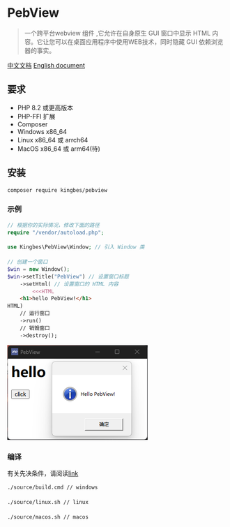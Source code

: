 # PebView

> 一个跨平台webview 组件 ,它允许在自身原生 GUI 窗口中显示 HTML 内容。它让您可以在桌面应用程序中使用WEB技术，同时隐藏 GUI 依赖浏览器的事实。

[中文文档](./doc/Chinese/Introduction.md)
[English document](./doc/English/Introduction.md)

## 要求

- PHP 8.2 或更高版本
- PHP-FFI 扩展
- Composer
- Windows x86_64 
- Linux x86_64 或 arrch64
- MacOS x86_64 或 arm64(待)

## 安装

```bash
composer require kingbes/pebview
```

### 示例

```PHP
// 根据你的实际情况，修改下面的路径
require "/vendor/autoload.php";

use Kingbes\PebView\Window; // 引入 Window 类

// 创建一个窗口
$win = new Window();
$win->setTitle("PebView") // 设置窗口标题
    ->setHtml( // 设置窗口的 HTML 内容
        <<<HTML
    <h1>hello PebView!</h1>
HTML)
    // 运行窗口
    ->run()
    // 销毁窗口
    ->destroy();
```

![](./test/demo.png)

### 编译

有关先决条件，请阅读[link](https://github.com/webview/webview#prerequisites)

```bash
./source/build.cmd // windows

./source/linux.sh // linux

./source/macos.sh // macos
```